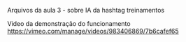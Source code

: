 Arquivos da aula 3 - sobre IA da hashtag treinamentos

Video da demonstração do funcionamento
https://vimeo.com/manage/videos/983406869/7b6cafef65